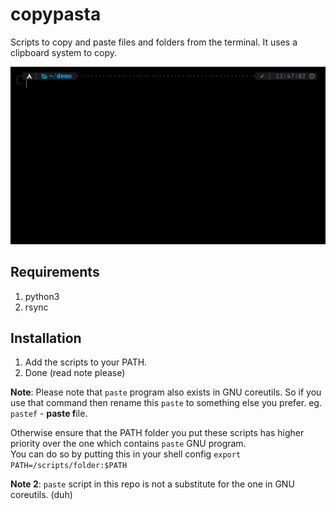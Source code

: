 # copypasta
 Scripts to copy and paste files and folders from the terminal. It uses a clipboard system to copy.

![](https://github.com/codelif/copypasta/blob/main/res/demo.gif)

## Requirements
1. python3
2. rsync

## Installation
1. Add the scripts to your PATH.
2. Done (read note please)

**Note**: Please note that ``paste`` program also exists in GNU coreutils. So if you use that command then rename this ``paste`` to something else you prefer. eg. ``pastef`` - **paste f**ile.

Otherwise ensure that the PATH folder you put these scripts has higher priority over the one which contains ``paste`` GNU program. <br>
You can do so by putting this in your shell config
``export PATH=/scripts/folder:$PATH``

**Note 2**: ``paste`` script in this repo is not a substitute for the one in GNU coreutils. (duh) 
